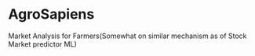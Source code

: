 # AgroSapiens
Market Analysis for Farmers(Somewhat on similar mechanism as of Stock Market predictor ML)
